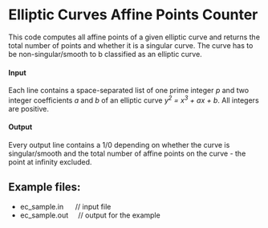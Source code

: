 # Elliptic Curves Affine Points Counter

This code computes all affine points of a given elliptic curve and returns the total number of points and whether it is a singular curve. The curve has to be non-singular/smooth to b classified as an elliptic curve.  

#### Input
Each line contains a space-separated list of one prime integer _p_ and two integer coefficients _a_ and _b_ of an elliptic curve _y<sup>2</sup> = x<sup>3</sup> + ax + b_. All integers are positive.  

#### Output
Every output line contains a 1/0 depending on whether the curve is singular/smooth and the total number of affine points on the curve - the point at infinity excluded.

## Example files:
- ec_sample.in &nbsp;&nbsp;&nbsp;&nbsp;&nbsp;// input file
- ec_sample.out &nbsp;&nbsp;&nbsp;&nbsp;// output for the example